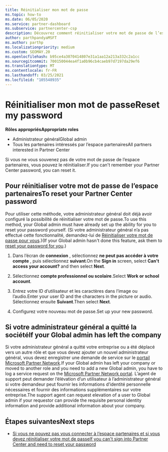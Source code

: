 ```yaml
---
title: Réinitialiser mon mot de passe
ms.topic: how-to
ms.date: 06/05/2020
ms.service: partner-dashboard
ms.subservice: partnercenter-csp
description: Découvrez comment réinitialiser votre mot de passe de l’espace partenaires ou obtenir de l’aide auprès de l’administrateur général de votre entreprise. En outre, Découvrez comment ajouter un nouvel administrateur général de l’espace partenaires.
author: parthpandyaMSFT
ms.author: parthp
ms.localizationpriority: medium
ms.custom: SEOMAY.20
ms.openlocfilehash: b95ce4a3070414807e31a1aa12a213a332c2a1cc
ms.sourcegitcommit: 700150044ea4f1a0b96cb4caeb97d7197da29ef6
ms.translationtype: MT
ms.contentlocale: fr-FR
ms.lasthandoff: 03/25/2021
ms.locfileid: "105548935"
---
```

# <a name="reset-my-password"></a><span data-ttu-id="63904-103">Réinitialiser mon mot de passe</span><span class="sxs-lookup"><span data-stu-id="63904-103">Reset my password</span></span>
 
<span data-ttu-id="63904-104">**Rôles appropriés**</span><span class="sxs-lookup"><span data-stu-id="63904-104">**Appropriate roles**</span></span>

- <span data-ttu-id="63904-105">Administrateur général</span><span class="sxs-lookup"><span data-stu-id="63904-105">Global admin</span></span>
- <span data-ttu-id="63904-106">Tous les partenaires intéressés par l’espace partenaires</span><span class="sxs-lookup"><span data-stu-id="63904-106">All partners interested in Partner Center</span></span>


<span data-ttu-id="63904-107">Si vous ne vous souvenez pas de votre mot de passe de l’espace partenaires, vous pouvez le réinitialiser.</span><span class="sxs-lookup"><span data-stu-id="63904-107">If you can't remember your Partner Center password, you can reset it.</span></span>

## <a name="to-reset-your-partner-center-password"></a><span data-ttu-id="63904-108">Pour réinitialiser votre mot de passe de l’espace partenaires</span><span class="sxs-lookup"><span data-stu-id="63904-108">To reset your Partner Center password</span></span>

<span data-ttu-id="63904-109">Pour utiliser cette méthode, votre administrateur général doit déjà avoir configuré la possibilité de réinitialiser votre mot de passe.</span><span class="sxs-lookup"><span data-stu-id="63904-109">To use this method, your Global admin must have already set up the ability for you to reset your password yourself.</span></span> <span data-ttu-id="63904-110">(Si votre administrateur général n’a pas effectué cette fonctionnalité, demandez-lui de [Réinitialiser votre mot de passe pour vous](reset-a-user-password.md).)</span><span class="sxs-lookup"><span data-stu-id="63904-110">(If your Global admin hasn't done this feature, ask them to [reset your password for you](reset-a-user-password.md).)</span></span>

1. <span data-ttu-id="63904-111">Dans l’écran de **connexion** , sélectionnez **ne peut pas accéder à votre compte** , puis sélectionnez **suivant**.</span><span class="sxs-lookup"><span data-stu-id="63904-111">On the **Sign in** screen, select **Can't access your account?** and then select **Next**.</span></span>

2. <span data-ttu-id="63904-112">Sélectionnez **compte professionnel ou scolaire**.</span><span class="sxs-lookup"><span data-stu-id="63904-112">Select **Work or school account**.</span></span>

3. <span data-ttu-id="63904-113">Entrez votre ID d’utilisateur et les caractères dans l’image ou l’audio.</span><span class="sxs-lookup"><span data-stu-id="63904-113">Enter your user ID and the characters in the picture or audio.</span></span> <span data-ttu-id="63904-114">Sélectionnez ensuite **Suivant**.</span><span class="sxs-lookup"><span data-stu-id="63904-114">Then select **Next**.</span></span>

4. <span data-ttu-id="63904-115">Configurez votre nouveau mot de passe.</span><span class="sxs-lookup"><span data-stu-id="63904-115">Set up your new password.</span></span>

## <a name="if-your-global-admin-has-left-the-company"></a><span data-ttu-id="63904-116">Si votre administrateur général a quitté la société</span><span class="sxs-lookup"><span data-stu-id="63904-116">If your Global admin has left the company</span></span>

<span data-ttu-id="63904-117">Si votre administrateur général a quitté votre entreprise ou a été déplacé vers un autre rôle et que vous devez ajouter un nouvel administrateur général, vous devez enregistrer une demande de service sur le [portail Microsoft Partner Network](https://partner.microsoft.com/commercial#/).</span><span class="sxs-lookup"><span data-stu-id="63904-117">If your Global admin has left your company or moved to another role and you need to add a new Global admin, you have to log a service request on the [Microsoft Partner Network portal](https://partner.microsoft.com/commercial#/).</span></span> <span data-ttu-id="63904-118">L’agent de support peut demander l’élévation d’un utilisateur à l’administrateur général si votre demandeur peut fournir les informations d’identité personnelle nécessaires et fournir des informations supplémentaires sur votre entreprise.</span><span class="sxs-lookup"><span data-stu-id="63904-118">The support agent can request elevation of a user to Global admin if your requestor can provide the requisite personal identity information and provide additional information about your company.</span></span> 

## <a name="next-steps"></a><span data-ttu-id="63904-119">Étapes suivantes</span><span class="sxs-lookup"><span data-stu-id="63904-119">Next steps</span></span>

- [<span data-ttu-id="63904-120">Si vous ne pouvez pas vous connecter à l’espace partenaires et si vous devez réinitialiser votre mot de passe</span><span class="sxs-lookup"><span data-stu-id="63904-120">If you can't sign into Partner Center and need to reset your password</span></span>](unable-to-sign-in.md)